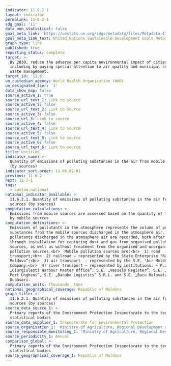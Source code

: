 ```yaml
---
indicator: 11.6.2.1
layout: indicator
permalink: 11-6-2-1
sdg_goal: '11'
data_non_statistical: false
goal_meta_link: 'https://unstats.un.org/sdgs/metadata/files/Metadata-11-06-02.pdf'
goal_meta_link_text: United Nations Sustainable Development Goals Metadata (PDF 211 KB)
graph_type: line
published: true
reporting_status: complete
target: >-
  By 2030, reduce the adverse per capita environmental impact of cities,
  including by paying special attention to air quality and municipal and other
  waste management.
target_id: '11.6'
un_custodian_agency: World Health Organization (WHO)
un_designated_tier: '1'
data_show_map: false
source_active_1: true
source_url_text_1: Link to source
source_active_2: false
source_url_text_2: Link to Source
source_active_3: false
source_url_3: Link to source
source_active_4: false
source_url_text_4: Link to source
source_active_5: false
source_url_text_5: Link to source
source_active_6: false
source_url_text_6: Link to source
title: Untitled
indicator_name: >-
  Quantity of emissions of polluting substances in the air from mobile sources
  (by sources)
indicator_sort_order: 11-06-02-01
previous: 11-6-2
next: 11-7-1
tags:
  - custom.national
national_indicator_available: >-
  11.6.2.1. Quantity of emissions of polluting substances in the air from mobile
  sources (by sources)
computation_calculations: >-
  Emissions from mobile sources are assessed based on the quantity of fuel used
  by mobile sources
computation_definitions: >-
  Emissions of pollutants in the atmosphere represents the volume of polluting
  substances from the mobile sources discharged in the atmosphere air. All the
  pollutants discharged in the atmosphere air are recorded, both after they pass
  through installation for capturing dust and gas from organised pollution
  sources, as well as without treatment from the organised and unorganised
  pollution sources.<br>  Mobile pollution sources are:<br>  1) road
  transport;<br>  2) railroad – represented by the State Enterprise "Railroad of
  Moldova”;<br>  3) air transport  – represented by the S.E. "Air Moldova”
  Company;<br>  4) river transport – represented by institutions: – P.I.
  „Giurgiulești Harbour Master Office”, S.E. „Vessels Register”, S.E. „River
  Port Ungheni”, S.E. „Danube Logistics” S.R.L. and S.E. „Bacu Malovata” from
  Dubăsari.
computation_units: Thousands  tons
national_geographical_coverage: Republic of Moldova
graph_title: >-
  11.6.2.1. Quantity of emissions of polluting substances in the air from mobile
  sources (by sources)
source_data_source_1: >-
  Primary reports of the Environment Protection Inspectorate to the territorial
  statistical bodies
source_data_supplier_1: Inspectorate for Environmental Protection
source_organisation_1: 'Ministry of Agriculture, Regional Development and Environment'
source_responsible_monitoring_1: 'Ministry of Agriculture, Regional Development and Environment'
source_periodicity_1: Annual
comparison_global: >-
  Primary reports of the Environment Protection Inspectorate to the territorial
  statistical bodies
source_geographical_coverage_1: Republic of Moldova
---
```

